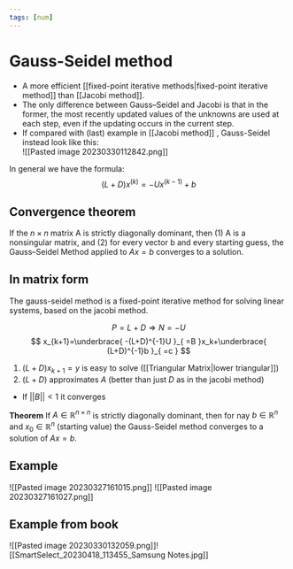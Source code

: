 ```yaml
---
tags: [num]
---
```

# Gauss-Seidel method
- A more efficient [[fixed-point iterative methods|fixed-point iterative method]] than [[Jacobi method]].
- The only difference between Gauss–Seidel and Jacobi is that in the former, the most recently updated values of the unknowns are used at each step, even if the updating occurs in the current step.
- If compared with (last) example in [[Jacobi method]] , Gauss-Seidel instead look like this:  
![[Pasted image 20230330112842.png]]

In general we have the formula:$$(L+D)x^{(k)} = -Ux^{(k-1)} + b$$
## Convergence theorem
If the $n \times n$ matrix A is strictly diagonally dominant, then (1) A is a nonsingular matrix, and (2) for every vector b and every starting guess, the Gauss–Seidel Method applied to $Ax = b$ converges to a solution.

## In matrix form
The gauss-seidel method is a fixed-point iterative method for solving linear systems, based on the jacobi method.

$$
P=L+D \Rightarrow N=-U
$$
$$
x_{k+1}=\underbrace{ -(L+D)^{-1}U }_{ =B }x_k+\underbrace{ (L+D)^{-1}b }_{ =c }
$$
1. $(L+D)x_{k+1}=y$ is easy to solve ([[Triangular Matrix|lower triangular]])
2. $(L+D)$ approximates $A$ (better than just $D$ as in the jacobi method)

- If $\lvert \lvert B \rvert \rvert<1$ it converges

**Theorem**
If $A\in\mathbb{R}^{n\times n}$ is strictly diagonally dominant, then for nay $b\in\mathbb{R}^{n}$ and $x_{0}\in\mathbb{R}^{n}$ (starting value) the Gauss-Seidel method converges to a solution of $Ax=b$.


## Example
![[Pasted image 20230327161015.png]]
![[Pasted image 20230327161027.png]]

## Example from book
![[Pasted image 20230330132059.png]]![[SmartSelect_20230418_113455_Samsung Notes.jpg]]
